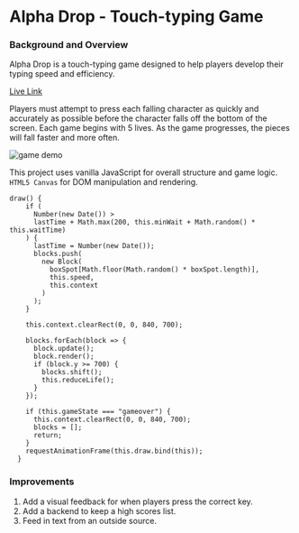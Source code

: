 # Alpha Drop - Touch-typing Game

### Background and Overview

Alpha Drop is a touch-typing game designed to help players develop their typing speed and efficiency.

[Live Link](https://sohbr.github.io/alphadrop/)

Players must attempt to press each falling character as quickly and accurately as possible before the character falls off the bottom of the screen. Each game begins with 5 lives. As the game progresses, the pieces will fall faster and more often.

![game demo](http://res.cloudinary.com/sohnbrian/image/upload/v1507309784/alpha_drop_demo_nun84u.gif)

This project uses vanilla JavaScript for overall structure and game logic. `HTML5 Canvas` for DOM manipulation and rendering.

```  
draw() {
    if (
      Number(new Date()) >
      lastTime + Math.max(200, this.minWait + Math.random() * this.waitTime)
    ) {
      lastTime = Number(new Date());
      blocks.push(
        new Block(
          boxSpot[Math.floor(Math.random() * boxSpot.length)],
          this.speed,
          this.context
        )
      );
    }

    this.context.clearRect(0, 0, 840, 700);

    blocks.forEach(block => {
      block.update();
      block.render();
      if (block.y >= 700) {
        blocks.shift();
        this.reduceLife();
      }
    });

    if (this.gameState === "gameover") {
      this.context.clearRect(0, 0, 840, 700);
      blocks = [];
      return;
    }
    requestAnimationFrame(this.draw.bind(this));
  }
```  

### Improvements
  1. Add a visual feedback for when players press the correct key.  
  2. Add a backend to keep a high scores list.
  3. Feed in text from an outside source.
